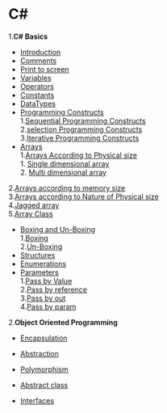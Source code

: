 # **C#**
1.**C# Basics**
 - [Introduction](https://github.com/shashikirankantheti/C-sharp/blob/master/Introduction)
 - [Comments](https://github.com/shashikirankantheti/C-sharp/blob/master/Comments)
 - [Print to screen](https://github.com/shashikirankantheti/C-sharp/blob/master/Print%20to%20screen)
 - [Variables](https://github.com/shashikirankantheti/C-sharp/blob/master/Variables)
 - [Operators](https://github.com/shashikirankantheti/C-sharp/blob/master/Operators)
 - [Constants](https://github.com/shashikirankantheti/C-sharp/blob/master/Constants)
 - [DataTypes](https://github.com/shashikirankantheti/C-sharp/blob/master/Data%20Types)
 - [Programming Constructs](https://github.com/shashikirankantheti/C-sharp/blob/master/programming%20constructs) <br>
   1.[Sequential Programming Constructs](https://github.com/shashikirankantheti/C-sharp/blob/master/Sequential%20Programming%20Constructs)<br>
   2.[selection Programming Constructs](https://github.com/shashikirankantheti/C-sharp/blob/master/Selective%20Programming%20constructs)<br>
   3.[Iterative Programming Constructs](https://github.com/shashikirankantheti/C-sharp/blob/master/Iterative%20Programming%20Constructs)<br>
 - [Arrays](https://github.com/shashikirankantheti/C-sharp/blob/master/Arrays)<br>
   1.[Arrays According to Physical size](https://github.com/shashikirankantheti/C-sharp/blob/master/Arrays%20According%20to%20Physical%20Size)<br>
       1. [Single dimensional array](https://github.com/shashikirankantheti/C-sharp/blob/master/Single%20Dimensional%20Arrays)<br>
       2. [Multi dimensional array](https://github.com/shashikirankantheti/C-sharp/blob/master/Multi-dimensional%20Arrays)<br>
   
  2.[Arrays according to memory size](https://github.com/shashikirankantheti/C-sharp/blob/master/Arrays%20According%20to%20memory%20Size)<br>
  3.[Arrays according to Nature of Physical size](https://github.com/shashikirankantheti/C-sharp/blob/master/Arrays%20According%20to%20Nature%20of%20physical%20%20Size)<br>
  4.[Jagged array](https://github.com/shashikirankantheti/C-sharp/blob/master/Jagged%20Arrays)<br>
  5.[Array Class](https://github.com/shashikirankantheti/C-sharp/blob/master/Array%20Class)<br>
 - [Boxing and Un-Boxing](https://github.com/shashikirankantheti/C-sharp/blob/master/Boxing%20and%20UN-Boxing)<br>
   1.[Boxing](https://github.com/shashikirankantheti/C-sharp/blob/master/Boxing)<br>
   2.[Un-Boxing](https://github.com/shashikirankantheti/C-sharp/blob/master/UN-Boxing)<br>
 - [Structures](https://github.com/shashikirankantheti/C-sharp/blob/master/Structures)<br>
 - [Enumerations](https://github.com/shashikirankantheti/C-sharp/blob/master/Enumerations)<br>
 - [Parameters](https://github.com/shashikirankantheti/C-sharp/blob/master/parameters)<br>
   1.[Pass by Value](https://github.com/shashikirankantheti/C-sharp/blob/master/Pass%20by%20value%20Parameter)<br>
   2.[Pass by reference](https://github.com/shashikirankantheti/C-sharp/blob/master/Pass%20by%20reference%20parameter)<br>
   3.[Pass by out](https://github.com/shashikirankantheti/C-sharp/blob/master/Pass%20by%20out%20parameter)<br>
   4.[Pass by param](https://github.com/shashikirankantheti/C-sharp/blob/master/Pass%20by%20param%20Parameter)<br>
   
   
2.**Object Oriented Programming**<br>
- [Encapsulation](https://github.com/shashikirankantheti/C-sharp/blob/master/Encapsulation)
- [Abstraction](https://github.com/shashikirankantheti/C-sharp/blob/master/Abstraction)
- [Polymorphism](https://github.com/shashikirankantheti/C-sharp/blob/master/Polymorphism) 
   
   
 - [Abstract class](https://github.com/shashikirankantheti/C-sharp/blob/master/Abstract%20Class)
 - [Interfaces](https://github.com/shashikirankantheti/C-sharp/blob/master/Interfaces)
